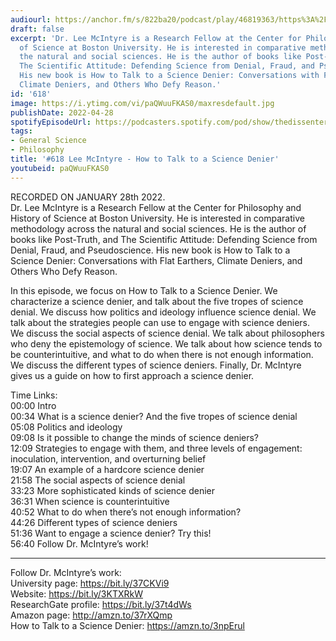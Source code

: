 ```yaml
---
audiourl: https://anchor.fm/s/822ba20/podcast/play/46819363/https%3A%2F%2Fd3ctxlq1ktw2nl.cloudfront.net%2Fstaging%2F2022-0-28%2F6c64fdb6-a4d0-bdfb-aef9-5f2ba6b1e58f.m4a
draft: false
excerpt: 'Dr. Lee McIntyre is a Research Fellow at the Center for Philosophy and History
  of Science at Boston University. He is interested in comparative methodology across
  the natural and social sciences. He is the author of books like Post-Truth, and
  The Scientific Attitude: Defending Science from Denial, Fraud, and Pseudoscience.
  His new book is How to Talk to a Science Denier: Conversations with Flat Earthers,
  Climate Deniers, and Others Who Defy Reason.'
id: '618'
image: https://i.ytimg.com/vi/paQWuuFKAS0/maxresdefault.jpg
publishDate: 2022-04-28
spotifyEpisodeUrl: https://podcasters.spotify.com/pod/show/thedissenter/episodes/618-Lee-McIntyre---How-to-Talk-to-a-Science-Denier-e1djaj3
tags:
- General Science
- Philosophy
title: '#618 Lee McIntyre - How to Talk to a Science Denier'
youtubeid: paQWuuFKAS0
---
```

<div class="timelinks">

RECORDED ON JANUARY 28th 2022.  
Dr. Lee McIntyre is a Research Fellow at the Center for Philosophy and History of Science at Boston University. He is interested in comparative methodology across the natural and social sciences. He is the author of books like Post-Truth, and The Scientific Attitude: Defending Science from Denial, Fraud, and Pseudoscience. His new book is How to Talk to a Science Denier: Conversations with Flat Earthers, Climate Deniers, and Others Who Defy Reason.

In this episode, we focus on How to Talk to a Science Denier. We characterize a science denier, and talk about the five tropes of science denial. We discuss how politics and ideology influence science denial. We talk about the strategies people can use to engage with science deniers. We discuss the social aspects of science denial. We talk about philosophers who deny the epistemology of science. We talk about how science tends to be counterintuitive, and what to do when there is not enough information. We discuss the different types of science deniers. Finally, Dr. McIntyre gives us a guide on how to first approach a science denier.

Time Links:  
<time>00:00</time> Intro  
<time>00:34</time> What is a science denier? And the five tropes of science denial  
<time>05:08</time> Politics and ideology  
<time>09:08</time> Is it possible to change the minds of science deniers?  
<time>12:09</time> Strategies to engage with them, and three levels of engagement: inoculation, intervention, and overturning belief  
<time>19:07</time> An example of a hardcore science denier  
<time>21:58</time> The social aspects of science denial  
<time>33:23</time> More sophisticated kinds of science denier  
<time>36:31</time> When science is counterintuitive  
<time>40:52</time> What to do when there’s not enough information?  
<time>44:26</time> Different types of science deniers  
<time>51:36</time> Want to engage a science denier? Try this!  
<time>56:40</time> Follow Dr. McIntyre’s work!

---

Follow Dr. McIntyre’s work:  
University page: https://bit.ly/37CKVi9  
Website: https://bit.ly/3KTXRkW  
ResearchGate profile: https://bit.ly/37t4dWs  
Amazon page: http://amzn.to/37rXQmp  
How to Talk to a Science Denier: https://amzn.to/3npErul
</div>

